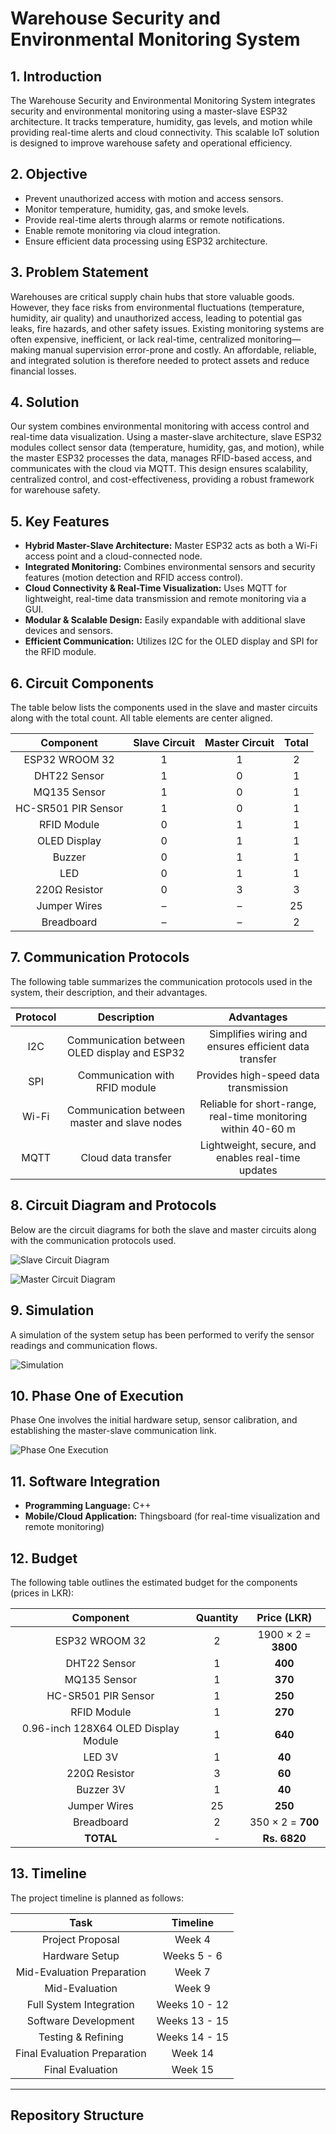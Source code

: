 # Warehouse Security and Environmental Monitoring System

## 1. Introduction

The Warehouse Security and Environmental Monitoring System integrates security and environmental monitoring using a master-slave ESP32 architecture. It tracks temperature, humidity, gas levels, and motion while providing real-time alerts and cloud connectivity. This scalable IoT solution is designed to improve warehouse safety and operational efficiency.

## 2. Objective

- Prevent unauthorized access with motion and access sensors.
- Monitor temperature, humidity, gas, and smoke levels.
- Provide real-time alerts through alarms or remote notifications.
- Enable remote monitoring via cloud integration.
- Ensure efficient data processing using ESP32 architecture.

## 3. Problem Statement

Warehouses are critical supply chain hubs that store valuable goods. However, they face risks from environmental fluctuations (temperature, humidity, air quality) and unauthorized access, leading to potential gas leaks, fire hazards, and other safety issues. Existing monitoring systems are often expensive, inefficient, or lack real-time, centralized monitoring—making manual supervision error-prone and costly. An affordable, reliable, and integrated solution is therefore needed to protect assets and reduce financial losses.

## 4. Solution

Our system combines environmental monitoring with access control and real-time data visualization. Using a master-slave architecture, slave ESP32 modules collect sensor data (temperature, humidity, gas, and motion), while the master ESP32 processes the data, manages RFID-based access, and communicates with the cloud via MQTT. This design ensures scalability, centralized control, and cost-effectiveness, providing a robust framework for warehouse safety.

## 5. Key Features

- **Hybrid Master-Slave Architecture:** Master ESP32 acts as both a Wi-Fi access point and a cloud-connected node.
- **Integrated Monitoring:** Combines environmental sensors and security features (motion detection and RFID access control).
- **Cloud Connectivity & Real-Time Visualization:** Uses MQTT for lightweight, real-time data transmission and remote monitoring via a GUI.
- **Modular & Scalable Design:** Easily expandable with additional slave devices and sensors.
- **Efficient Communication:** Utilizes I2C for the OLED display and SPI for the RFID module.

## 6. Circuit Components

The table below lists the components used in the slave and master circuits along with the total count. All table elements are center aligned.

| **Component**                | **Slave Circuit** | **Master Circuit** | **Total** |
|:----------------------------:|:-----------------:|:------------------:|:---------:|
| ESP32 WROOM 32               |        1        |         1        |     2     |
| DHT22 Sensor                 |        1        |         0        |     1     |
| MQ135 Sensor                 |        1        |         0        |     1     |
| HC-SR501 PIR Sensor          |        1        |         0        |     1     |
| RFID Module                  |        0        |         1        |     1     |
| OLED Display                 |        0        |         1        |     1     |
| Buzzer                       |        0        |         1        |     1     |
| LED                          |        0        |         1        |     1     |
| 220Ω Resistor                |        0        |         3        |     3     |
| Jumper Wires                 |       –         |         –        |    25     |
| Breadboard                   |       –         |         –        |     2     |

## 7. Communication Protocols

The following table summarizes the communication protocols used in the system, their description, and their advantages.

| **Protocol** | **Description**                                    | **Advantages**                                                  |
|:------------:|:--------------------------------------------------:|:---------------------------------------------------------------:|
| I2C         | Communication between OLED display and ESP32       | Simplifies wiring and ensures efficient data transfer           |
| SPI         | Communication with RFID module                     | Provides high-speed data transmission                           |
| Wi-Fi       | Communication between master and slave nodes       | Reliable for short-range, real-time monitoring within 40-60 m    |
| MQTT        | Cloud data transfer                                | Lightweight, secure, and enables real-time updates               |

## 8. Circuit Diagram and Protocols

Below are the circuit diagrams for both the slave and master circuits along with the communication protocols used.

<!-- Random image for Slave Circuit Diagram -->
![Slave Circuit Diagram](https://via.placeholder.com/400x300?text=Slave+Circuit+Diagram)

<!-- Random image for Master Circuit Diagram -->
![Master Circuit Diagram](https://via.placeholder.com/400x300?text=Master+Circuit+Diagram)

## 9. Simulation

A simulation of the system setup has been performed to verify the sensor readings and communication flows.

<!-- Random image for Simulation -->
![Simulation](https://via.placeholder.com/400x300?text=Simulation)

## 10. Phase One of Execution

Phase One involves the initial hardware setup, sensor calibration, and establishing the master-slave communication link.

<!-- Random image for Phase One of Execution -->
![Phase One Execution](https://via.placeholder.com/400x300?text=Phase+One+Execution)

## 11. Software Integration

- **Programming Language:** C++
- **Mobile/Cloud Application:** Thingsboard (for real-time visualization and remote monitoring)

## 12. Budget

The following table outlines the estimated budget for the components (prices in LKR):

| **Component**                          | **Quantity** | **Price (LKR)**          |
|:--------------------------------------:|:------------:|:------------------------:|
| ESP32 WROOM 32                         |      2       | 1900 × 2 = **3800**      |
| DHT22 Sensor                           |      1       | **400**                |
| MQ135 Sensor                           |      1       | **370**                |
| HC-SR501 PIR Sensor                    |      1       | **250**                |
| RFID Module                            |      1       | **270**                |
| 0.96-inch 128X64 OLED Display Module   |      1       | **640**                |
| LED 3V                                 |      1       | **40**                 |
| 220Ω Resistor                          |      3       | **60**                 |
| Buzzer 3V                              |      1       | **40**                 |
| Jumper Wires                           |     25       | **250**                |
| Breadboard                             |      2       | 350 × 2 = **700**       |
| **TOTAL**                              |      -       | **Rs. 6820**           |

## 13. Timeline

The project timeline is planned as follows:

| **Task**                       | **Timeline**   |
|:------------------------------:|:--------------:|
| Project Proposal               | Week 4         |
| Hardware Setup                 | Weeks 5 - 6    |
| Mid-Evaluation Preparation     | Week 7         |
| Mid-Evaluation                 | Week 9         |
| Full System Integration        | Weeks 10 - 12  |
| Software Development           | Weeks 13 - 15  |
| Testing & Refining             | Weeks 14 - 15  |
| Final Evaluation Preparation   | Week 14       |
| Final Evaluation               | Week 15        |

---

## Repository Structure

